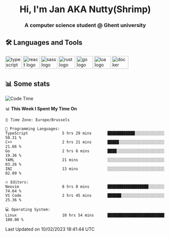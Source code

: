 <h1 align="center">Hi, I'm Jan AKA Nutty(Shrimp)</h1>
<h3 align="center">A computer science student @ Ghent university</h3>

<h2 align="left">🛠️ Languages and Tools</h2>

###

<div align="left">
  <img src="https://cdn.jsdelivr.net/gh/devicons/devicon/icons/typescript/typescript-original.svg" height="40" width="52" alt="typescript logo"  />
  <img src="https://cdn.jsdelivr.net/gh/devicons/devicon/icons/react/react-original.svg" height="40" width="52" alt="react logo"  />
  <img src="https://cdn.jsdelivr.net/gh/devicons/devicon/icons/sass/sass-original.svg" height="40" width="52" alt="sass logo"  />
  <img src="https://cdn.jsdelivr.net/gh/devicons/devicon/icons/rust/rust-plain.svg" height="40" width="52" alt="rust logo"  />
  <img src="https://cdn.jsdelivr.net/gh/devicons/devicon/icons/go/go-original.svg" height="40" width="52" alt="go logo"  />
  <img src="https://cdn.jsdelivr.net/gh/devicons/devicon/icons/lua/lua-original.svg" height="40" width="52" alt="lua logo"  />
  <img src="https://cdn.jsdelivr.net/gh/devicons/devicon/icons/docker/docker-original.svg" height="40" width="52" alt="docker logo"  />
</div>

<h2>📊 Some stats</h2>

<!--START_SECTION:waka-->
![Code Time](http://img.shields.io/badge/Code%20Time-2%2C558%20hrs%2043%20mins-blue)

📊 **This Week I Spent My Time On** 

```text
⌚︎ Time Zone: Europe/Brussels

💬 Programming Languages: 
TypeScript               5 hrs 29 mins       ████████████░░░░░░░░░░░░░   50.31 % 
C++                      2 hrs 21 mins       █████░░░░░░░░░░░░░░░░░░░░   21.66 % 
Go                       2 hrs 6 mins        ████░░░░░░░░░░░░░░░░░░░░░   19.36 % 
YAML                     21 mins             ░░░░░░░░░░░░░░░░░░░░░░░░░   03.26 % 
INI                      13 mins             ░░░░░░░░░░░░░░░░░░░░░░░░░   02.09 % 

🔥 Editors: 
Neovim                   8 hrs 8 mins        ██████████████████░░░░░░░   74.64 % 
VS Code                  2 hrs 45 mins       ██████░░░░░░░░░░░░░░░░░░░   25.36 % 

💻 Operating System: 
Linux                    10 hrs 54 mins      █████████████████████████   100.00 % 

```


 Last Updated on 10/02/2023 18:41:44 UTC
<!--END_SECTION:waka-->
